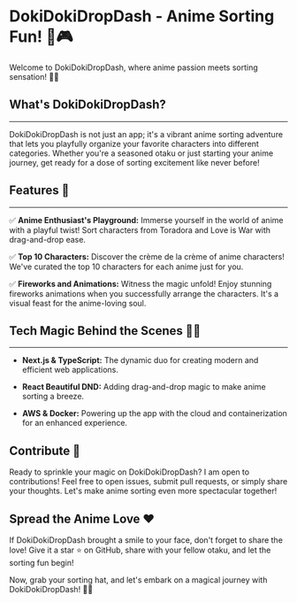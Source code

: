 # DokiDokiDropDash - Anime Sorting Fun! 🌈🎮
Welcome to DokiDokiDropDash, where anime passion meets sorting sensation! 🚀✨

## What's DokiDokiDropDash?
------------------------

DokiDokiDropDash is not just an app; it's a vibrant anime sorting adventure that lets you playfully organize your favorite characters into different categories. Whether you're a seasoned otaku or just starting your anime journey, get ready for a dose of sorting excitement like never before!

## Features 🌟
-----------

✅ **Anime Enthusiast's Playground:** Immerse yourself in the world of anime with a playful twist! Sort characters from Toradora and Love is War with drag-and-drop ease.

✅ **Top 10 Characters:** Discover the crème de la crème of anime characters! We've curated the top 10 characters for each anime just for you.

✅ **Fireworks and Animations:** Witness the magic unfold! Enjoy stunning fireworks animations when you successfully arrange the characters. It's a visual feast for the anime-loving soul.


## Tech Magic Behind the Scenes 🧙‍♂️
-----------

*   **Next.js & TypeScript:** The dynamic duo for creating modern and efficient web applications.
    
*   **React Beautiful DND:** Adding drag-and-drop magic to make anime sorting a breeze.
    
*   **AWS & Docker:** Powering up the app with the cloud and containerization for an enhanced experience.
    

Contribute 🚀
-------------

Ready to sprinkle your magic on DokiDokiDropDash? I am open to contributions! Feel free to open issues, submit pull requests, or simply share your thoughts. Let's make anime sorting even more spectacular together!


Spread the Anime Love ❤️
------------------------

If DokiDokiDropDash brought a smile to your face, don't forget to share the love! Give it a star ⭐️ on GitHub, share with your fellow otaku, and let the sorting fun begin!

Now, grab your sorting hat, and let's embark on a magical journey with DokiDokiDropDash! 🌈🎉
